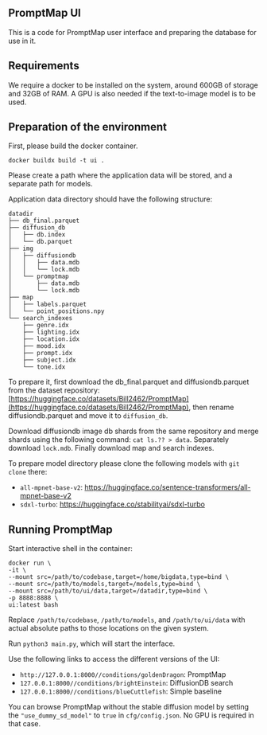 ## PromptMap UI

This is a code for PromptMap user interface and preparing the database for use in it.


## Requirements

We require a docker to be installed on the system, around 600GB of storage and 32GB of RAM.
A GPU is also needed if the text-to-image model is to be used.

## Preparation of the environment

First, please build the docker container.

```
docker buildx build -t ui .
```

Please create a path where the application data will be stored, and a separate path for models.

Application data directory should have the following structure:

```
datadir
├── db_final.parquet
├── diffusion_db
│   ├── db.index
│   └── db.parquet
├── img
│   ├── diffusiondb
│   │   ├── data.mdb
│   │   └── lock.mdb
│   └── promptmap
│       ├── data.mdb
│       └── lock.mdb
├── map
│   ├── labels.parquet
│   └── point_positions.npy
└── search_indexes
    ├── genre.idx
    ├── lighting.idx
    ├── location.idx
    ├── mood.idx
    ├── prompt.idx
    ├── subject.idx
    └── tone.idx
```

To prepare it, first download the db_final.parquet and diffusiondb.parquet from the dataset repository: [https://huggingface.co/datasets/Bill2462/PromptMap](https://huggingface.co/datasets/Bill2462/PromptMap), then rename diffusiondb.parquet and move it to `diffusion_db`.

Download diffusiondb image db shards from the same repository and merge shards using the following command: `cat ls.?? > data`. Separately download `lock.mdb`. Finally download map and search indexes.

To prepare model directory please clone the following models with `git clone` there:

 - `all-mpnet-base-v2`: https://huggingface.co/sentence-transformers/all-mpnet-base-v2
 - `sdxl-turbo`: https://huggingface.co/stabilityai/sdxl-turbo

## Running PromptMap

Start interactive shell in the container:

```
docker run \
-it \
--mount src=/path/to/codebase,target=/home/bigdata,type=bind \
--mount src=/path/to/models,target=/models,type=bind \
--mount src=/path/to/ui/data,target=/datadir,type=bind \
-p 8888:8888 \
ui:latest bash
```

Replace `/path/to/codebase`, `/path/to/models`, and `/path/to/ui/data` with actual absolute paths to those locations on the given system.

Run `python3 main.py`, which will start the interface.

Use the following links to access the different versions of the UI:

 - `http://127.0.0.1:8000//conditions/goldenDragon`: PromptMap
 - `127.0.0.1:8000//conditions/brightEinstein`: DiffusionDB search
 - `127.0.0.1:8000//conditions/blueCuttlefish`: Simple baseline
 
You can browse PromptMap without the stable diffusion model by setting the `"use_dummy_sd_model"` to `true` in `cfg/config.json`. No GPU is required in that case.
